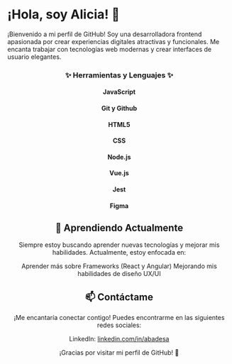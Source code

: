 # ¡Hola, soy Alicia! 👋

¡Bienvenido a mi perfil de GitHub! Soy una desarrolladora frontend apasionada por crear experiencias digitales atractivas y funcionales. Me encanta trabajar con tecnologías web modernas y crear interfaces de usuario elegantes.

<h3 align="center">✨ Herramientas y Lenguajes ✨</h3>

<div align="center">

<p align="center"> 


  <h4> JavaScript </h4>

  <h4> Git y Github </h4>

  <h4> HTML5 </h4>

  <h4> CSS </h4>

  <h4> Node.js </h4>

  <h4> Vue.js </h4>

  <h4> Jest </h4>

  <h4> Figma </h4>
 

</div>


<div align="center">

## 🌱 Aprendiendo Actualmente

Siempre estoy buscando aprender nuevas tecnologías y mejorar mis habilidades. Actualmente, estoy enfocada en:

Aprender más sobre Frameworks (React y Angular)
Mejorando mis habilidades de diseño UX/UI

## 📫 Contáctame

¡Me encantaría conectar contigo! Puedes encontrarme en las siguientes redes sociales:

LinkedIn: [linkedin.com/in/abadesa](https://www.linkedin.com/in/abadesa/)

¡Gracias por visitar mi perfil de GitHub! 🚀
